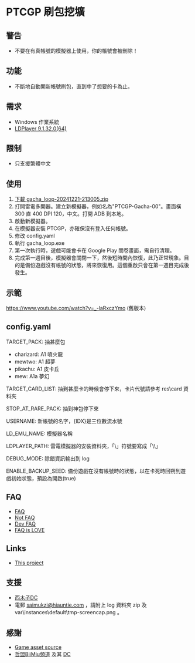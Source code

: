 # PTCGP 刷包挖壙

## 警告

- 不要在有真帳號的模擬器上使用，你的帳號會被刪除！

## 功能

- 不斷地自動開新帳號刷包，直到中了想要的卡為止。

## 需求

- Windows 作業系統
- [LDPlayer 9.1.32.0(64)](https://www.ldplayer.tw/)

## 限制

- 只支援繁體中文

## 使用

1. [下載 gacha_loop-20241221-213005.zip](https://mega.nz/file/RVc21B5Z#hFwFfAIzEtlreutR1ZX8k8DFfSIkQGZZ0SjjVd8Q4Fw)
2. 打開雷電多開器。建立新模擬器，例如名為"PTCGP-Gacha-00"。畫面橫 300 直 400 DPI 120，中文。打開 ADB 到本地。
3. 啟動新模擬器。
4. 在模擬器安裝 PTCGP，亦確保沒有登入任何帳號。
5. 修改 config.yaml
6. 執行 gacha_loop.exe
7. 第一次執行時，遊戲可能會卡在 Google Play 問卷畫面，需自行清理。
8. 完成第一週目後，模擬器會關閉一下，然後短時間內恢復，此乃正常現象。目的是備份遊戲沒有帳號的狀態，將來恢復用。這個重啟只會在第一週目完成後發生。

## 示範

https://www.youtube.com/watch?v=_-laRxczYmo (舊版本)

## config.yaml

TARGET_PACK: 抽甚麼包
- charizard: A1 噴火龍
- mewtwo: A1 超夢
- pikachu: A1 皮卡丘
- mew: A1a 夢幻

TARGET_CARD_LIST: 抽到甚麼卡的時候會停下來，卡片代號請參考 res\card 資料夾

STOP_AT_RARE_PACK: 抽到神包停下來

USERNAME: 新帳號的名字，{IDX}是三位數流水號

LD_EMU_NAME: 模擬器名稱

LDPLAYER_PATH: 雷電模擬器的安裝資料夾，「\\」符號要寫成「\\\\」

DEBUG_MODE: 除錯資訊輸出到 log

ENABLE_BACKUP_SEED: 備份遊戲在沒有帳號時的狀態，以在卡死時回朔到遊戲初始狀態，預設為開啟(true)

## FAQ

- [FAQ](FAQ.md)
- [Not FAQ](NotFAQ.md)
- [Dev FAQ](DevFAQ.md)
- [FAQ is LOVE](https://www.youtube.com/watch?v=kSr5bjoKU9I)

## Links

- [This project](https://github.com/saimukzi/ptcgp-gacha-loop)

## 支援

- [西木子DC](https://discord.gg/kdZ5fQxP)
- 電郵 saimukzi@hiauntie.com ，請附上 log 資料夾 zip 及 var\\instances\\default\\tmp-screencap.png 。

## 感謝

- [Game asset source](https://x.com/ElChicoEevee/status/1839298287012294867)
- [哲盟BiiMiu頻道](https://www.youtube.com/@BiiMiu) 及其 [DC](https://discord.com/invite/rvKaBr2skR)
